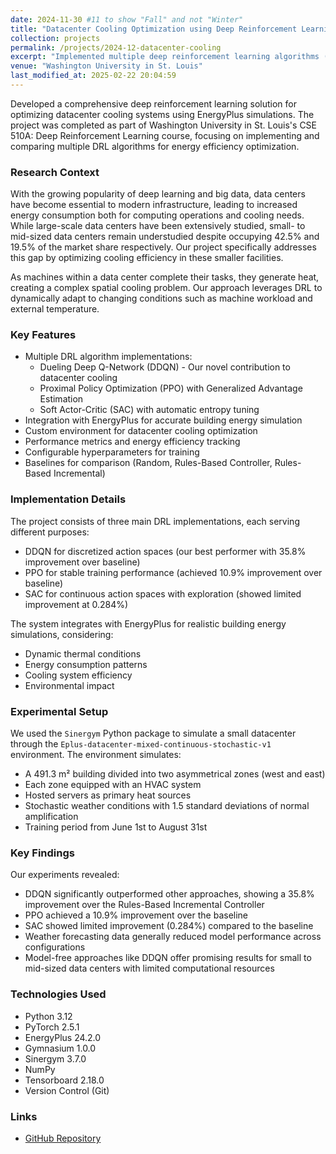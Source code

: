 ```yaml
---
date: 2024-11-30 #11 to show "Fall" and not "Winter"
title: "Datacenter Cooling Optimization using Deep Reinforcement Learning"
collection: projects
permalink: /projects/2024-12-datacenter-cooling
excerpt: "Implemented multiple deep reinforcement learning algorithms (DDQN, PPO, SAC) integrated with EnergyPlus simulations to optimize datacenter cooling systems for improved energy efficiency."
venue: "Washington University in St. Louis"
last_modified_at: 2025-02-22 20:04:59
---
```


Developed a comprehensive deep reinforcement learning solution for optimizing datacenter cooling systems using EnergyPlus simulations. The project was completed as part of Washington University in St. Louis's CSE 510A: Deep Reinforcement Learning course, focusing on implementing and comparing multiple DRL algorithms for energy efficiency optimization.

### Research Context

With the growing popularity of deep learning and big data, data centers have become essential to modern infrastructure, leading to increased energy consumption both for computing operations and cooling needs. While large-scale data centers have been extensively studied, small- to mid-sized data centers remain understudied despite occupying 42.5% and 19.5% of the market share respectively. Our project specifically addresses this gap by optimizing cooling efficiency in these smaller facilities.

As machines within a data center complete their tasks, they generate heat, creating a complex spatial cooling problem. Our approach leverages DRL to dynamically adapt to changing conditions such as machine workload and external temperature.

### Key Features

- Multiple DRL algorithm implementations:
  - Dueling Deep Q-Network (DDQN) - Our novel contribution to datacenter cooling
  - Proximal Policy Optimization (PPO) with Generalized Advantage Estimation
  - Soft Actor-Critic (SAC) with automatic entropy tuning
- Integration with EnergyPlus for accurate building energy simulation
- Custom environment for datacenter cooling optimization
- Performance metrics and energy efficiency tracking
- Configurable hyperparameters for training
- Baselines for comparison (Random, Rules-Based Controller, Rules-Based Incremental)

### Implementation Details

The project consists of three main DRL implementations, each serving different purposes:
- DDQN for discretized action spaces (our best performer with 35.8% improvement over baseline)
- PPO for stable training performance (achieved 10.9% improvement over baseline)
- SAC for continuous action spaces with exploration (showed limited improvement at 0.284%)

The system integrates with EnergyPlus for realistic building energy simulations, considering:
- Dynamic thermal conditions
- Energy consumption patterns
- Cooling system efficiency
- Environmental impact

### Experimental Setup

We used the `Sinergym` Python package to simulate a small datacenter through the `Eplus-datacenter-mixed-continuous-stochastic-v1` environment. The environment simulates:

- A 491.3 m² building divided into two asymmetrical zones (west and east)
- Each zone equipped with an HVAC system
- Hosted servers as primary heat sources
- Stochastic weather conditions with 1.5 standard deviations of normal amplification
- Training period from June 1st to August 31st

### Key Findings

Our experiments revealed:

- DDQN significantly outperformed other approaches, showing a 35.8% improvement over the Rules-Based Incremental Controller
- PPO achieved a 10.9% improvement over the baseline
- SAC showed limited improvement (0.284%) compared to the baseline
- Weather forecasting data generally reduced model performance across configurations
- Model-free approaches like DDQN offer promising results for small to mid-sized data centers with limited computational resources

### Technologies Used

- Python 3.12
- PyTorch 2.5.1
- EnergyPlus 24.2.0
- Gymnasium 1.0.0
- Sinergym 3.7.0
- NumPy
- Tensorboard 2.18.0
- Version Control (Git)

### Links

- [GitHub Repository](https://github.com/agopalareddy/CSE510A_Datacenter_Cooling)